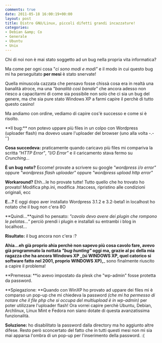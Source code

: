 ```yaml
---
comments: true
date: 2011-05-18 16:00:19+00:00
layout: post
title: Distro GNU/Linux, piccoli difetti grandi incazzature!
categories:
- Debian &amp; Co
- Generale
- Ubuntu
- Unix
---
```


Chi di noi non è mai stato soggetto ad un bug nella propria vita informatica?

Ma come per ogni cosa "_ci sono modi e modi"_ e il modo in cui questo bug mi ha perseguitato **per mesi** è stato snervate!

Quella minuscola cazzata che pensavo fosse chissà cosa era in realtà una banalità atroce, ma una _"banalità così banale"_ che ancora adesso non riesco a capacitarmi di come sia possibile non solo che ci sia un bug del genere, ma che sia pure stato Windows XP a farmi capire il perchè di tutto questo casino!

Ma andiamo con ordine, vediamo di capire cos'è successo e come si è risolto.

<!-- more -->**Il bug:** non potevo uppare più files in un colpo con Wordpress (uploader flash) ma dovevo usare l'uploader del browser (uno alla volta -.-'')

**Cosa succedeva:** praticamente quando caricavo più files mi compariva la scritta _"HTTP Error"_, _"I/O Error"_ e il caricamento stava fermo su _Crunching..._

**È un bug noto?** Eccome! provate a scrivere su google _"wordpress i/o error"_ oppure _"wordpress flash uploader"_ oppure _"wordpress upload http error"_

**Workaround?** Ehh...le ho provate tutte! Tutto quello che ho trovato ho provato! Modifica php.ini, modifica .htaccess, ripristino alle condizioni originali, ecc

**E...?** E oggi dopo aver installato Wordpress 3.1.2 e 3.2-beta1 in localhost ho notato che il bug non c'era 8O

**Quindi...**quindi ho pensato: _"cavolo devo avere dei plugin che rompono le pelotas..."_ perciò prendi i plugin e installali su entrambi i blog in localhost...

**Risultato:** il bug ancora non c'era :?

**Ahia...**eh già proprio ahia perchè non sapevo più cosa cavolo fare, avevo già programmato la nottata _"bug hunting"_ oggi ma, grazie al pc della mia ragazza che ha ancora Windows XP _**(si WINDOWS XP, quel catorico si software fatto nel 2001, proprio WINDOWS XP),**_ sono finalmente riuscito a capire il problema!

**Premessa: **io avevo impostato da plesk che "wp-admin" fosse protetta da password.

**Spiegazione: **Quando con WinXP ho provato ad uppare dei files mi è comparso un pop-up che mi chiedeva la password _(che mi ha permesso di notare che il file php che si occupa del multiupload è in wp-admin)_ per poter utilizzare l'uploader flash! Ora vorrei capire perchè Ubuntu, Debian, Archlinux, Linux Mint e Fedora non siano dotate di questa avanzatissima funzionalità.

**Soluzione:** ho disabilitato la password dalla directory ma ho aggiunto altre difese. Resto però sconcertato del fatto che in tutti questi mesi non mi sia mai apparsa l'ombra di un pop-up per l'inserimento della password. :(

